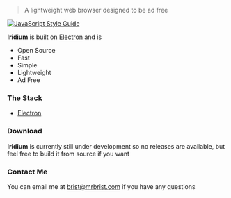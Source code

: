 <!-- <p align="center">
  <img src="./assets/icon.svg" width="256" height="256"/> <br>
</p> -->

> A lightweight web browser designed to be ad free

[![JavaScript Style Guide](https://cdn.rawgit.com/standard/standard/master/badge.svg)](https://github.com/standard/standard)

**Iridium** is built on [Electron](https://electronjs.org) and is
+ Open Source
+ Fast
+ Simple
+ Lightweight
+ Ad Free

### The Stack
+ [Electron](https://electronjs.org)


### Download
**Iridium** is currently still under development so no releases are available, but feel free to build it from source if you want

### Contact Me
You can email me at [brist@mrbrist.com](brist@mrbrist.com) if you have any questions
